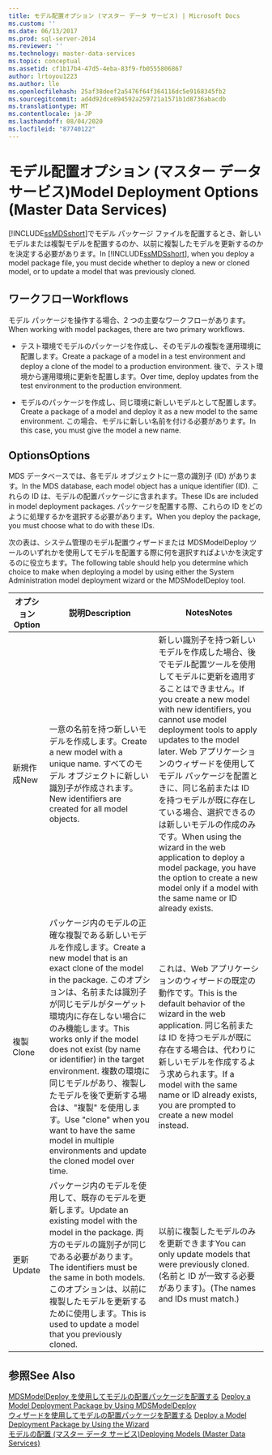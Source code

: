 ```yaml
---
title: モデル配置オプション (マスター データ サービス) | Microsoft Docs
ms.custom: ''
ms.date: 06/13/2017
ms.prod: sql-server-2014
ms.reviewer: ''
ms.technology: master-data-services
ms.topic: conceptual
ms.assetid: cf1b17b4-47d5-4eba-83f9-fb0555806867
author: lrtoyou1223
ms.author: lle
ms.openlocfilehash: 25af38deef2a5476f64f364116dc5e9168345fb2
ms.sourcegitcommit: ad4d92dce894592a259721a1571b1d8736abacdb
ms.translationtype: MT
ms.contentlocale: ja-JP
ms.lasthandoff: 08/04/2020
ms.locfileid: "87740122"
---
```

# <a name="model-deployment-options-master-data-services"></a><span data-ttu-id="f9e23-102">モデル配置オプション (マスター データ サービス)</span><span class="sxs-lookup"><span data-stu-id="f9e23-102">Model Deployment Options (Master Data Services)</span></span>
  <span data-ttu-id="f9e23-103">[!INCLUDE[ssMDSshort](../includes/ssmdsshort-md.md)]でモデル パッケージ ファイルを配置するとき、新しいモデルまたは複製モデルを配置するのか、以前に複製したモデルを更新するのかを決定する必要があります。</span><span class="sxs-lookup"><span data-stu-id="f9e23-103">In [!INCLUDE[ssMDSshort](../includes/ssmdsshort-md.md)], when you deploy a model package file, you must decide whether to deploy a new or cloned model, or to update a model that was previously cloned.</span></span>  
  
## <a name="workflows"></a><span data-ttu-id="f9e23-104">ワークフロー</span><span class="sxs-lookup"><span data-stu-id="f9e23-104">Workflows</span></span>  
 <span data-ttu-id="f9e23-105">モデル パッケージを操作する場合、2 つの主要なワークフローがあります。</span><span class="sxs-lookup"><span data-stu-id="f9e23-105">When working with model packages, there are two primary workflows.</span></span>  
  
-   <span data-ttu-id="f9e23-106">テスト環境でモデルのパッケージを作成し、そのモデルの複製を運用環境に配置します。</span><span class="sxs-lookup"><span data-stu-id="f9e23-106">Create a package of a model in a test environment and deploy a clone of the model to a production environment.</span></span> <span data-ttu-id="f9e23-107">後で、テスト環境から運用環境に更新を配置します。</span><span class="sxs-lookup"><span data-stu-id="f9e23-107">Over time, deploy updates from the test environment to the production environment.</span></span>  
  
-   <span data-ttu-id="f9e23-108">モデルのパッケージを作成し、同じ環境に新しいモデルとして配置します。</span><span class="sxs-lookup"><span data-stu-id="f9e23-108">Create a package of a model and deploy it as a new model to the same environment.</span></span> <span data-ttu-id="f9e23-109">この場合、モデルに新しい名前を付ける必要があります。</span><span class="sxs-lookup"><span data-stu-id="f9e23-109">In this case, you must give the model a new name.</span></span>  
  
## <a name="options"></a><span data-ttu-id="f9e23-110">Options</span><span class="sxs-lookup"><span data-stu-id="f9e23-110">Options</span></span>  
 <span data-ttu-id="f9e23-111">MDS データベースでは、各モデル オブジェクトに一意の識別子 (ID) があります。</span><span class="sxs-lookup"><span data-stu-id="f9e23-111">In the MDS database, each model object has a unique identifier (ID).</span></span> <span data-ttu-id="f9e23-112">これらの ID は、モデルの配置パッケージに含まれます。</span><span class="sxs-lookup"><span data-stu-id="f9e23-112">These IDs are included in model deployment packages.</span></span> <span data-ttu-id="f9e23-113">パッケージを配置する際、これらの ID をどのように処理するかを選択する必要があります。</span><span class="sxs-lookup"><span data-stu-id="f9e23-113">When you deploy the package, you must choose what to do with these IDs.</span></span>  
  
 <span data-ttu-id="f9e23-114">次の表は、システム管理のモデル配置ウィザードまたは MDSModelDeploy ツールのいずれかを使用してモデルを配置する際に何を選択すればよいかを決定するのに役立ちます。</span><span class="sxs-lookup"><span data-stu-id="f9e23-114">The following table should help you determine which choice to make when deploying a model by using either the System Administration model deployment wizard or the MDSModelDeploy tool.</span></span>  
  
|<span data-ttu-id="f9e23-115">オプション</span><span class="sxs-lookup"><span data-stu-id="f9e23-115">Option</span></span>|<span data-ttu-id="f9e23-116">説明</span><span class="sxs-lookup"><span data-stu-id="f9e23-116">Description</span></span>|<span data-ttu-id="f9e23-117">Notes</span><span class="sxs-lookup"><span data-stu-id="f9e23-117">Notes</span></span>|  
|------------|-----------------|-----------|  
|<span data-ttu-id="f9e23-118">新規作成</span><span class="sxs-lookup"><span data-stu-id="f9e23-118">New</span></span>|<span data-ttu-id="f9e23-119">一意の名前を持つ新しいモデルを作成します。</span><span class="sxs-lookup"><span data-stu-id="f9e23-119">Create a new model with a unique name.</span></span> <span data-ttu-id="f9e23-120">すべてのモデル オブジェクトに新しい識別子が作成されます。</span><span class="sxs-lookup"><span data-stu-id="f9e23-120">New identifiers are created for all model objects.</span></span>|<span data-ttu-id="f9e23-121">新しい識別子を持つ新しいモデルを作成した場合、後でモデル配置ツールを使用してモデルに更新を適用することはできません。</span><span class="sxs-lookup"><span data-stu-id="f9e23-121">If you create a new model with new identifiers, you cannot use model deployment tools to apply updates to the model later.</span></span> <span data-ttu-id="f9e23-122">Web アプリケーションのウィザードを使用してモデル パッケージを配置ときに、同じ名前または ID を持つモデルが既に存在している場合、選択できるのは新しいモデルの作成のみです。</span><span class="sxs-lookup"><span data-stu-id="f9e23-122">When using the wizard in the web application to deploy a model package, you have the option to create a new model only if a model with the same name or ID already exists.</span></span>|  
|<span data-ttu-id="f9e23-123">複製</span><span class="sxs-lookup"><span data-stu-id="f9e23-123">Clone</span></span>|<span data-ttu-id="f9e23-124">パッケージ内のモデルの正確な複製である新しいモデルを作成します。</span><span class="sxs-lookup"><span data-stu-id="f9e23-124">Create a new model that is an exact clone of the model in the package.</span></span> <span data-ttu-id="f9e23-125">このオプションは、名前または識別子が同じモデルがターゲット環境内に存在しない場合にのみ機能します。</span><span class="sxs-lookup"><span data-stu-id="f9e23-125">This works only if the model does not exist (by name or identifier) in the target environment.</span></span> <span data-ttu-id="f9e23-126">複数の環境に同じモデルがあり、複製したモデルを後で更新する場合は、"複製" を使用します。</span><span class="sxs-lookup"><span data-stu-id="f9e23-126">Use "clone" when you want to have the same model in multiple environments and update the cloned model over time.</span></span>|<span data-ttu-id="f9e23-127">これは、Web アプリケーションのウィザードの既定の動作です。</span><span class="sxs-lookup"><span data-stu-id="f9e23-127">This is the default behavior of the wizard in the web application.</span></span> <span data-ttu-id="f9e23-128">同じ名前または ID を持つモデルが既に存在する場合は、代わりに新しいモデルを作成するよう求められます。</span><span class="sxs-lookup"><span data-stu-id="f9e23-128">If a model with the same name or ID already exists, you are prompted to create a new model instead.</span></span>|  
|<span data-ttu-id="f9e23-129">更新</span><span class="sxs-lookup"><span data-stu-id="f9e23-129">Update</span></span>|<span data-ttu-id="f9e23-130">パッケージ内のモデルを使用して、既存のモデルを更新します。</span><span class="sxs-lookup"><span data-stu-id="f9e23-130">Update an existing model with the model in the package.</span></span> <span data-ttu-id="f9e23-131">両方のモデルの識別子が同じである必要があります。</span><span class="sxs-lookup"><span data-stu-id="f9e23-131">The identifiers must be the same in both models.</span></span> <span data-ttu-id="f9e23-132">このオプションは、以前に複製したモデルを更新するために使用します。</span><span class="sxs-lookup"><span data-stu-id="f9e23-132">This is used to update a model that you previously cloned.</span></span>|<span data-ttu-id="f9e23-133">以前に複製したモデルのみを更新できます</span><span class="sxs-lookup"><span data-stu-id="f9e23-133">You can only update models that were previously cloned.</span></span> <span data-ttu-id="f9e23-134">(名前と ID が一致する必要があります)。</span><span class="sxs-lookup"><span data-stu-id="f9e23-134">(The names and IDs must match.)</span></span>|  
  
## <a name="see-also"></a><span data-ttu-id="f9e23-135">参照</span><span class="sxs-lookup"><span data-stu-id="f9e23-135">See Also</span></span>  
 <span data-ttu-id="f9e23-136">[MDSModelDeploy を使用してモデルの配置パッケージを配置する](../../2014/master-data-services/deploy-a-model-deployment-package-by-using-mdsmodeldeploy.md) </span><span class="sxs-lookup"><span data-stu-id="f9e23-136">[Deploy a Model Deployment Package by Using MDSModelDeploy](../../2014/master-data-services/deploy-a-model-deployment-package-by-using-mdsmodeldeploy.md) </span></span>  
 <span data-ttu-id="f9e23-137">[ウィザードを使用してモデルの配置パッケージを配置する](../../2014/master-data-services/deploy-a-model-deployment-package-by-using-the-wizard.md) </span><span class="sxs-lookup"><span data-stu-id="f9e23-137">[Deploy a Model Deployment Package by Using the Wizard](../../2014/master-data-services/deploy-a-model-deployment-package-by-using-the-wizard.md) </span></span>  
 [<span data-ttu-id="f9e23-138">モデルの配置 (マスター データ サービス)</span><span class="sxs-lookup"><span data-stu-id="f9e23-138">Deploying Models &#40;Master Data Services&#41;</span></span>](deploying-models-master-data-services.md)  
  
  
